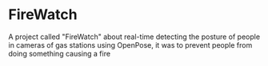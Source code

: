 # FireWatch
A project called "FireWatch" about real-time detecting the posture of people in cameras of gas stations using OpenPose, it was to prevent people from doing something causing a fire
